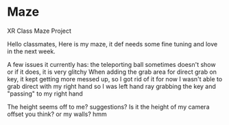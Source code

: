 # Maze
XR Class Maze Project

Hello classmates, 
Here is my maze, it def needs some fine tuning and love in the next week. 

A few issues it currently has:
the teleporting ball sometimes doesn't show or if it does, it is very glitchy 
When adding the grab area for direct grab on key, it kept getting more messed up, so I got rid of it for now
I wasn't able to grab direct with my right hand so I was left hand ray grabbing the key and "passing" to my right hand

The height seems off to me? suggestions? Is it the height of my camera offset you think? or my walls? hmm

